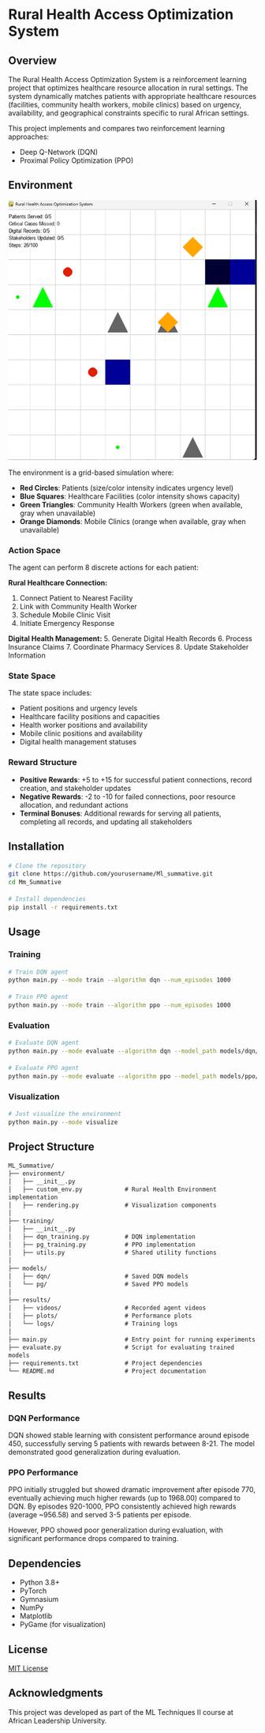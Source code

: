 # Rural Health Access Optimization System

## Overview

The Rural Health Access Optimization System is a reinforcement learning project that optimizes healthcare resource allocation in rural settings. The system dynamically matches patients with appropriate healthcare resources (facilities, community health workers, mobile clinics) based on urgency, availability, and geographical constraints specific to rural African settings.

This project implements and compares two reinforcement learning approaches:

- Deep Q-Network (DQN)
- Proximal Policy Optimization (PPO)

## Environment

![Environment Visualization](results/Env.png)

The environment is a grid-based simulation where:

- **Red Circles**: Patients (size/color intensity indicates urgency level)
- **Blue Squares**: Healthcare Facilities (color intensity shows capacity)
- **Green Triangles**: Community Health Workers (green when available, gray when unavailable)
- **Orange Diamonds**: Mobile Clinics (orange when available, gray when unavailable)

### Action Space

The agent can perform 8 discrete actions for each patient:

**Rural Healthcare Connection:**

1. Connect Patient to Nearest Facility
2. Link with Community Health Worker
3. Schedule Mobile Clinic Visit
4. Initiate Emergency Response

**Digital Health Management:** 5. Generate Digital Health Records 6. Process Insurance Claims 7. Coordinate Pharmacy Services 8. Update Stakeholder Information

### State Space

The state space includes:

- Patient positions and urgency levels
- Healthcare facility positions and capacities
- Health worker positions and availability
- Mobile clinic positions and availability
- Digital health management statuses

### Reward Structure

- **Positive Rewards**: +5 to +15 for successful patient connections, record creation, and stakeholder updates
- **Negative Rewards**: -2 to -10 for failed connections, poor resource allocation, and redundant actions
- **Terminal Bonuses**: Additional rewards for serving all patients, completing all records, and updating all stakeholders

## Installation

```bash
# Clone the repository
git clone https://github.com/yourusername/Ml_summative.git
cd Mm_Summative

# Install dependencies
pip install -r requirements.txt
```

## Usage

### Training

```bash
# Train DQN agent
python main.py --mode train --algorithm dqn --num_episodes 1000

# Train PPO agent
python main.py --mode train --algorithm ppo --num_episodes 1000
```

### Evaluation

```bash
# Evaluate DQN agent
python main.py --mode evaluate --algorithm dqn --model_path models/dqn/your_model_folder/best_model.pth --render

# Evaluate PPO agent
python main.py --mode evaluate --algorithm ppo --model_path models/ppo/your_model_folder/best_model.pth --render
```

### Visualization

```bash
# Just visualize the environment
python main.py --mode visualize
```

## Project Structure

```
ML_Summative/
├── environment/
│   ├── __init__.py
│   ├── custom_env.py            # Rural Health Environment implementation
│   ├── rendering.py             # Visualization components
│
├── training/
│   ├── __init__.py
│   ├── dqn_training.py          # DQN implementation
│   ├── pg_training.py           # PPO implementation
│   ├── utils.py                 # Shared utility functions
│
├── models/
│   ├── dqn/                     # Saved DQN models
│   └── pg/                      # Saved PPO models
│
├── results/
│   ├── videos/                  # Recorded agent videos
│   ├── plots/                   # Performance plots
│   └── logs/                    # Training logs
│
├── main.py                      # Entry point for running experiments
├── evaluate.py                  # Script for evaluating trained models
├── requirements.txt             # Project dependencies
└── README.md                    # Project documentation
```

## Results

### DQN Performance

DQN showed stable learning with consistent performance around episode 450, successfully serving 5 patients with rewards between 8-21. The model demonstrated good generalization during evaluation.

### PPO Performance

PPO initially struggled but showed dramatic improvement after episode 770, eventually achieving much higher rewards (up to 1968.00) compared to DQN. By episodes 920-1000, PPO consistently achieved high rewards (average ~956.58) and served 3-5 patients per episode.

However, PPO showed poor generalization during evaluation, with significant performance drops compared to training.

## Dependencies

- Python 3.8+
- PyTorch
- Gymnasium
- NumPy
- Matplotlib
- PyGame (for visualization)

## License

[MIT License](LICENSE)

## Acknowledgments

This project was developed as part of the ML Techniques II course at African Leadership University.
